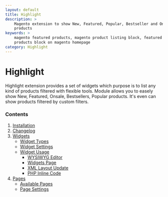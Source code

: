 ```yaml
---
layout: default
title: Highlight
description: >
    Magento extension to show New, Featured, Popular, Bestseller and OnSale
    products
keywords: >
    magento featured products, magento product listing block, featured
    products block on magento homepage
category: Highlight
---
```


# Highlight

Highlight extension provides a set of widgets which purpose is to list any kind
of products filtered with flexible tools. Module allows you to easely show New,
Featured, Onsale, Bestsellers, Popular products. It's even can show products
filtered by custom filters.

### Contents

 1. [Installation](installation/)
 2. [Changelog](changelog/)
 3. [Widgets](widgets/)
    - [Widget Types](widgets/#highlight-widgets)
    - [Widget Settings](widgets/settings/)
    - [Widget Usage](widgets/usage/)
        - [WYSIWYG Editor](widgets/usage/#wysiwyg-editor)
        - [Widgets Page](widgets/usage/#widgets-page)
        - [XML Layout Update](widgets/usage/#xml-layout-update)
        - [PHP Inline Code](widgets/usage/#php-inline-code)
 4. [Pages](pages/)
    - [Available Pages](pages/#available-pages)
    - [Page Settings](pages/#settings)
